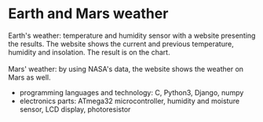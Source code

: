 # Earth and Mars weather
Earth's weather: temperature and humidity sensor with a website presenting the results. 
The website shows the current and previous temperature, humidity and insolation. The result is on the chart.<br><br>
Mars' weather: by using NASA's data, the website shows the weather on Mars as well.

- programming languages and technology: C, Python3, Django, numpy <br>
- electronics parts: ATmega32 microcontroller, humidity and moisture sensor, LCD display, photoresistor <br>
